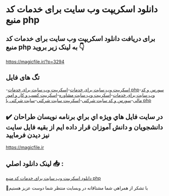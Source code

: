 # دانلود اسکریپت وب سایت برای خدمات کد منبع php

## برای دریافت دانلود اسکریپت وب سایت برای خدمات کد منبع php به لینک زیر بروید 👇

https://magicfile.ir/?p=3294

## تگ های فایل

-[اسکریپت وب سایت برای خدمات](https://magicfile.ir/product/%d8%a7%d8%b3%da%a9%d8%b1%db%8c%d9%be%d8%aa%d9%88%d8%a8-%d8%b3%d8%a7%db%8c%d8%aa-%d8%a8%d8%b1%d8%a7%db%8c-%d8%ae%d8%af%d9%85%d8%a7%d8%aa-%da%a9%d8%af-%d9%85%d9%86%d8%a8%d8%b9-php/)-[اسکریپت وب سایت برای خدمات php](https://magicfile.ir/product/%d8%a7%d8%b3%da%a9%d8%b1%db%8c%d9%be%d8%aa%d9%88%d8%a8-%d8%b3%d8%a7%db%8c%d8%aa-%d8%a8%d8%b1%d8%a7%db%8c-%d8%ae%d8%af%d9%85%d8%a7%d8%aa-%da%a9%d8%af-%d9%85%d9%86%d8%a8%d8%b9-php/)-[سورس و کد وب سایت برای خدمات](https://magicfile.ir/product/%d8%a7%d8%b3%da%a9%d8%b1%db%8c%d9%be%d8%aa%d9%88%d8%a8-%d8%b3%d8%a7%db%8c%d8%aa-%d8%a8%d8%b1%d8%a7%db%8c-%d8%ae%d8%af%d9%85%d8%a7%d8%aa-%da%a9%d8%af-%d9%85%d9%86%d8%a8%d8%b9-php/)-[اسکریپت وب سایت مشاوره](https://magicfile.ir/product/%d8%a7%d8%b3%da%a9%d8%b1%db%8c%d9%be%d8%aa%d9%88%d8%a8-%d8%b3%d8%a7%db%8c%d8%aa-%d8%a8%d8%b1%d8%a7%db%8c-%d8%ae%d8%af%d9%85%d8%a7%d8%aa-%da%a9%d8%af-%d9%85%d9%86%d8%a8%d8%b9-php/)-[اسکریپت کسب و کار و امور مالی](https://magicfile.ir/product/%d8%a7%d8%b3%da%a9%d8%b1%db%8c%d9%be%d8%aa%d9%88%d8%a8-%d8%b3%d8%a7%db%8c%d8%aa-%d8%a8%d8%b1%d8%a7%db%8c-%d8%ae%d8%af%d9%85%d8%a7%d8%aa-%da%a9%d8%af-%d9%85%d9%86%d8%a8%d8%b9-php/)-[سورس و کد سایت شرکتی](https://magicfile.ir/product/%d8%a7%d8%b3%da%a9%d8%b1%db%8c%d9%be%d8%aa%d9%88%d8%a8-%d8%b3%d8%a7%db%8c%d8%aa-%d8%a8%d8%b1%d8%a7%db%8c-%d8%ae%d8%af%d9%85%d8%a7%d8%aa-%da%a9%d8%af-%d9%85%d9%86%d8%a8%d8%b9-php/)-[اسکریپت سایت شرکتی](https://magicfile.ir/product/%d8%a7%d8%b3%da%a9%d8%b1%db%8c%d9%be%d8%aa%d9%88%d8%a8-%d8%b3%d8%a7%db%8c%d8%aa-%d8%a8%d8%b1%d8%a7%db%8c-%d8%ae%d8%af%d9%85%d8%a7%d8%aa-%da%a9%d8%af-%d9%85%d9%86%d8%a8%d8%b9-php/)-[سایت شرکتی با php](https://magicfile.ir/product/%d8%a7%d8%b3%da%a9%d8%b1%db%8c%d9%be%d8%aa%d9%88%d8%a8-%d8%b3%d8%a7%db%8c%d8%aa-%d8%a8%d8%b1%d8%a7%db%8c-%d8%ae%d8%af%d9%85%d8%a7%d8%aa-%da%a9%d8%af-%d9%85%d9%86%d8%a8%d8%b9-php/)

## ✔️ در سايت فايل هاي ويژه اي براي برنامه نويسان طراحان دانشجويان و دانش آموزان قرار داده ايم از بقيه فايل سايت نيز ديدن فرماييد

https://magicfile.ir


## لينک دانلود اصلي 📥 :

[دانلود اسکریپت وب سایت برای خدمات کد منبع php](https://magicfile.ir/product/%d8%a7%d8%b3%da%a9%d8%b1%db%8c%d9%be%d8%aa%d9%88%d8%a8-%d8%b3%d8%a7%db%8c%d8%aa-%d8%a8%d8%b1%d8%a7%db%8c-%d8%ae%d8%af%d9%85%d8%a7%d8%aa-%da%a9%d8%af-%d9%85%d9%86%d8%a8%d8%b9-php/) 


🙏با تشکر از همراهي شما مشتاقانه در وبسایت منتظر شما دوست عزیز هستیم

